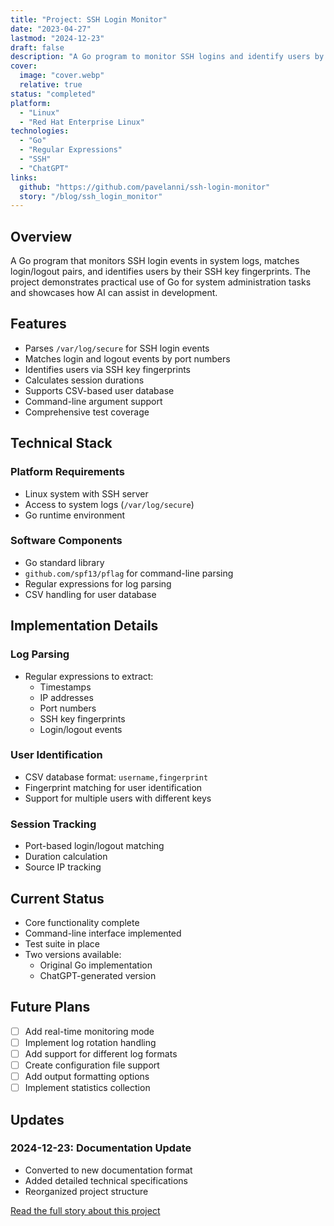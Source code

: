 ```yaml
---
title: "Project: SSH Login Monitor"
date: "2023-04-27"
lastmod: "2024-12-23"
draft: false
description: "A Go program to monitor SSH logins and identify users by their key fingerprints"
cover:
  image: "cover.webp"
  relative: true
status: "completed"
platform:
  - "Linux"
  - "Red Hat Enterprise Linux"
technologies:
  - "Go"
  - "Regular Expressions"
  - "SSH"
  - "ChatGPT"
links:
  github: "https://github.com/pavelanni/ssh-login-monitor"
  story: "/blog/ssh_login_monitor"
---
```


## Overview

A Go program that monitors SSH login events in system logs, matches login/logout pairs, and identifies users by their SSH key fingerprints. The project demonstrates practical use of Go for system administration tasks and showcases how AI can assist in development.

## Features

- Parses `/var/log/secure` for SSH login events
- Matches login and logout events by port numbers
- Identifies users via SSH key fingerprints
- Calculates session durations
- Supports CSV-based user database
- Command-line argument support
- Comprehensive test coverage

## Technical Stack

### Platform Requirements
- Linux system with SSH server
- Access to system logs (`/var/log/secure`)
- Go runtime environment

### Software Components
- Go standard library
- `github.com/spf13/pflag` for command-line parsing
- Regular expressions for log parsing
- CSV handling for user database

## Implementation Details

### Log Parsing
- Regular expressions to extract:
  - Timestamps
  - IP addresses
  - Port numbers
  - SSH key fingerprints
  - Login/logout events

### User Identification
- CSV database format: `username,fingerprint`
- Fingerprint matching for user identification
- Support for multiple users with different keys

### Session Tracking
- Port-based login/logout matching
- Duration calculation
- Source IP tracking

## Current Status

- Core functionality complete
- Command-line interface implemented
- Test suite in place
- Two versions available:
  - Original Go implementation
  - ChatGPT-generated version

## Future Plans

- [ ] Add real-time monitoring mode
- [ ] Implement log rotation handling
- [ ] Add support for different log formats
- [ ] Create configuration file support
- [ ] Add output formatting options
- [ ] Implement statistics collection

## Updates

### 2024-12-23: Documentation Update
- Converted to new documentation format
- Added detailed technical specifications
- Reorganized project structure

[Read the full story about this project](/blog/ssh_login_monitor)
